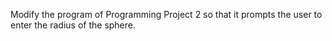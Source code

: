 Modify the program of Programming Project 2 so that it prompts the user to enter the radius of the sphere.
